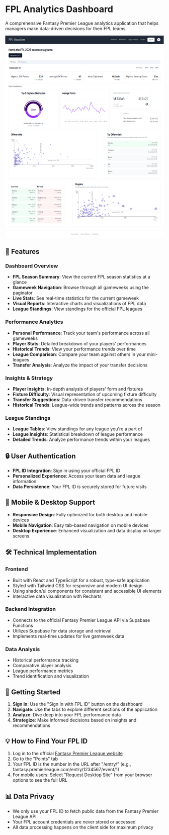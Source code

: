 
# FPL Analytics Dashboard

A comprehensive Fantasy Premier League analytics application that helps managers make data-driven decisions for their FPL teams.

![FPL Analytics Dashboard](public/screencapture-preview-fpl-insight-hub-lovable-app-2025-05-12-23_29_03.png)

## 🌟 Features

### Dashboard Overview

- **FPL Season Summary**: View the current FPL season statistics at a glance
- **Gameweek Navigation**: Browse through all gameweeks using the paginator
- **Live Stats**: See real-time statistics for the current gameweek
- **Visual Reports**: Interactive charts and visualizations of FPL data
- **League Standings**: View standings for the official FPL leagues

### Performance Analytics

- **Personal Performance**: Track your team's performance across all gameweeks
- **Player Stats**: Detailed breakdown of your players' performances
- **Historical Trends**: View your performance trends over time
- **League Comparison**: Compare your team against others in your mini-leagues
- **Transfer Analysis**: Analyze the impact of your transfer decisions

### Insights & Strategy

- **Player Insights**: In-depth analysis of players' form and fixtures
- **Fixture Difficulty**: Visual representation of upcoming fixture difficulty
- **Transfer Suggestions**: Data-driven transfer recommendations
- **Historical Trends**: League-wide trends and patterns across the season

### League Standings

- **League Tables**: View standings for any league you're a part of
- **League Insights**: Statistical breakdown of league performance
- **Detailed Trends**: Analyze performance trends within your leagues

## 🔒 User Authentication

- **FPL ID Integration**: Sign in using your official FPL ID
- **Personalized Experience**: Access your team data and league information
- **Data Persistence**: Your FPL ID is securely stored for future visits

## 📱 Mobile & Desktop Support

- **Responsive Design**: Fully optimized for both desktop and mobile devices
- **Mobile Navigation**: Easy tab-based navigation on mobile devices
- **Desktop Experience**: Enhanced visualization and data display on larger screens

## 🛠️ Technical Implementation

### Frontend
- Built with React and TypeScript for a robust, type-safe application
- Styled with Tailwind CSS for responsive and modern UI design
- Using shadcn/ui components for consistent and accessible UI elements
- Interactive data visualization with Recharts

### Backend Integration
- Connects to the official Fantasy Premier League API via Supabase Functions
- Utilizes Supabase for data storage and retrieval
- Implements real-time updates for live gameweek data

### Data Analysis
- Historical performance tracking
- Comparative player analysis
- League performance metrics
- Trend identification and visualization

## 🚀 Getting Started

1. **Sign In**: Use the "Sign In with FPL ID" button on the dashboard
2. **Navigate**: Use the tabs to explore different sections of the application
3. **Analyze**: Dive deep into your FPL performance data
4. **Strategize**: Make informed decisions based on insights and recommendations

## 💡 How to Find Your FPL ID

1. Log in to the official [Fantasy Premier League website](https://fantasy.premierleague.com/)
2. Go to the "Points" tab
3. Your FPL ID is the number in the URL after "/entry/" (e.g., fantasy.premierleague.com/entry/1234567/event/1)
4. For mobile users: Select "Request Desktop Site" from your browser options to see the full URL

## 📊 Data Privacy

- We only use your FPL ID to fetch public data from the Fantasy Premier League API
- Your FPL account credentials are never stored or accessed
- All data processing happens on the client side for maximum privacy
